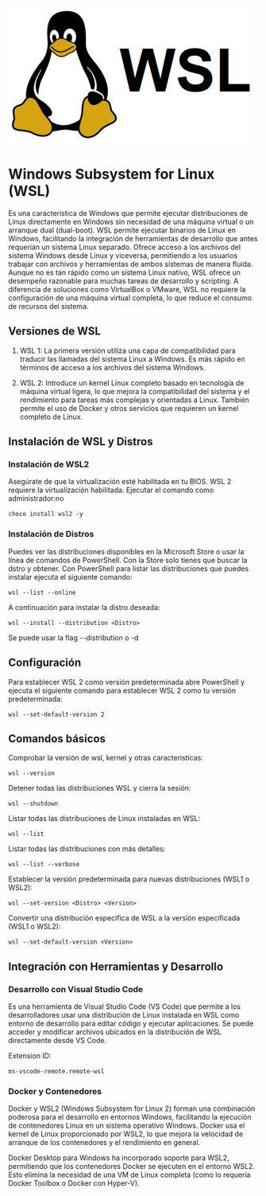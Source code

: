 
![wsl img](./img/wsl.png)
# Windows Subsystem for Linux (WSL)
Es una característica de Windows que permite ejecutar distribuciones de Linux directamente en Windows sin necesidad de una máquina virtual o un arranque dual (dual-boot).
WSL permite ejecutar binarios de Linux en Windows, facilitando la integración de herramientas de desarrollo que antes requerían un sistema Linux separado.
Ofrece acceso a los archivos del sistema Windows desde Linux y viceversa, permitiendo a los usuarios trabajar con archivos y herramientas de ambos sistemas de manera fluida.
Aunque no es tan rápido como un sistema Linux nativo, WSL ofrece un desempeño razonable para muchas tareas de desarrollo y scripting.
A diferencia de soluciones como VirtualBox o VMware, WSL no requiere la configuración de una máquina virtual completa, lo que reduce el consumo de recursos del sistema.

## Versiones de WSL
1. WSL 1: La primera versión utiliza una capa de compatibilidad para traducir las llamadas del sistema Linux a Windows. Es más rápido en términos de acceso a los archivos del sistema Windows.

2. WSL 2: Introduce un kernel Linux completo basado en tecnología de máquina virtual ligera, lo que mejora la compatibilidad del sistema y el rendimiento para tareas más complejas y orientadas a Linux. También permite el uso de Docker y otros servicios que requieren un kernel completo de Linux.

## Instalación de WSL y Distros
### Instalación de WSL2
Asegúrate de que la virtualización esté habilitada en tu BIOS. WSL 2 requiere la virtualización habilitada.
Ejecutar el comando como administrador:no 
```shell
choco install wsl2 -y
```

### Instalación de Distros
Puedes ver las distribuciones disponibles en la Microsoft Store o usar la línea de comandos de PowerShell. Con la Store solo tienes que buscar la dstro y obtener. Con PowerShell para listar las distribuciones que puedes instalar ejecuta el siguiente comando:
```shell
wsl --list --online
```

A continuación para instalar la distro deseada:
```shell
wsl --install --distribution <Distro>
```
Se puede usar la flag --distribution o -d

## Configuración
Para establecer WSL 2 como versión predeterminada abre PowerShell y ejecuta el siguiente comando para establecer WSL 2 como tu versión predeterminada:
```shell
wsl --set-default-version 2
```

## Comandos básicos
Comprobar la versión de wsl, kernel y otras caracteristicas:
```shell
wsl --version
```

Detener todas las distribuciones WSL y cierra la sesión:
```shell
wsl --shutdown
```

Listar todas las distribuciones de Linux instaladas en WSL:
```shell
wsl --list
```

Listar todas las distribuciones con más detalles:
```shell
wsl --list --verbose
```

Establecer la versión predeterminada para nuevas distribuciones (WSL1 o WSL2):
```shell
wsl --set-version <Distro> <Version>
```

Convertir una distribución específica de WSL a la versión especificada (WSL1 o WSL2):
```shell
wsl --set-default-version <Version>
```
## Integración con Herramientas y Desarrollo
### Desarrollo con Visual Studio Code
Es una herramienta de Visual Studio Code (VS Code) que permite a los desarrolladores usar una distribución de Linux instalada en WSL como entorno de desarrollo para editar código y ejecutar aplicaciones. Se puede acceder y modificar archivos ubicados en la distribución de WSL directamente desde VS Code.

Extension ID: 
```
ms-vscode-remote.remote-wsl
```
### Docker y Contenedores
Docker y WSL2 (Windows Subsystem for Linux 2) forman una combinación poderosa para el desarrollo en entornos Windows, facilitando la ejecución de contenedores Linux en un sistema operativo Windows. Docker usa el kernel de Linux proporcionado por WSL2, lo que mejora la velocidad de arranque de los contenedores y el rendimiento en general.

Docker Desktop para Windows ha incorporado soporte para WSL2, permitiendo que los contenedores Docker se ejecuten en el entorno WSL2. Esto elimina la necesidad de una VM de Linux completa (como lo requería Docker Toolbox o Docker con Hyper-V).
